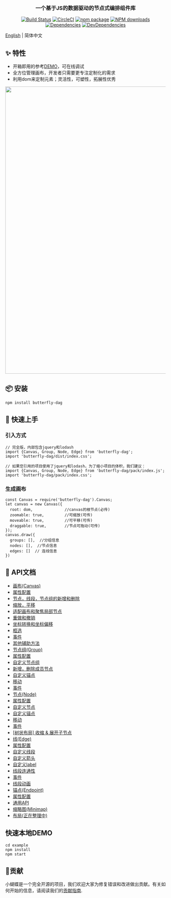 <p align="center">
  <a href="http://noonnightstorm.github.io">
    <!-- <img width="900" src="http://img.alicdn.com/tfs/TB1TlngGFYqK1RjSZLeXXbXppXa-844-474.png"> -->
  </a>
</p>

<h3 align="center">一个基于JS的数据驱动的节点式编排组件库</h3>

<div align="center">

[![Build Status](https://dev.azure.com/noonnightstorm/butterfly/_apis/build/status/alibaba.butterfly?branchName=master)](https://dev.azure.com/noonnightstorm/butterfly/_build/latest?definitionId=1&branchName=master)
[![CircleCI](https://img.shields.io/circleci/project/github/alibaba/butterfly/master.svg?style=flat-square)](https://circleci.com/gh/alibaba/butterfly)
[![npm package](https://img.shields.io/npm/v/butterfly-dag.svg?style=flat-square)](https://www.npmjs.org/package/butterfly-dag)
[![NPM downloads](http://img.shields.io/npm/dm/butterfly-dag.svg?style=flat-square)](http://npmjs.com/butterfly-dag)
[![Dependencies](https://img.shields.io/david/alibaba/butterfly.svg?style=flat-square)](https://david-dm.org/alibaba/butterfly)
[![DevDependencies](https://img.shields.io/david/dev/alibaba/butterfly.svg?style=flat-square)](https://david-dm.org/alibaba/butterfly?type=dev)


</div>

[English](./README.en-US.md) | 简体中文

## ✨ 特性
* 开箱即用的参考[DEMO](https://noonnightstorm.github.io/)，可在线调试
* 全方位管理画布，开发者只需要更专注定制化的需求
* 利用dom来定制元素；灵活性，可塑性，拓展性优秀

<p align="center">
  <img width="900" src="https://img.alicdn.com/tfs/TB1VsgjzQP2gK0jSZPxXXacQpXa-1200-1600.jpg">
</p>

## 📦 安装
```
npm install butterfly-dag
```

## 🔨 快速上手

### 引入方式
```
// 完全版，内部包含jquery和lodash
import {Canvas, Group, Node, Edge} from 'butterfly-dag';
import 'butterfly-dag/dist/index.css';

// 如果您引用的项目使用了jquery和lodash，为了缩小项目的体积，我们建议：
import {Canvas, Group, Node, Edge} from 'butterfly-dag/pack/index.js';
import 'butterfly-dag/pack/index.css';
```

### 生成画布
```
const Canvas = require('butterfly-dag').Canvas;
let canvas = new Canvas({
  root: dom,              //canvas的根节点(必传)
  zoomable: true,         //可缩放(可传)
  moveable: true,         //可平移(可传)
  draggable: true,        //节点可拖动(可传)
});
canvas.draw({
  groups: [],  //分组信息
  nodes: [],  //节点信息
  edges: []  // 连线信息
})
```

## 🔗 API文档
* [画布(Canvas)](./docs/zh-CN/canvas.md)
 * [属性配置](./docs/zh-CN/canvas.md#canvas-attr)
 * [节点，线段，节点组的新增和删除](./docs/zh-CN/canvas.md#canvas-api-crud)
 * [缩放，平移](./docs/zh-CN/canvas.md#canvas-api-zoom-move)
 * [适配画布和聚焦局部节点](./docs/zh-CN/canvas.md#canvas-api-focus)
 * [重做和撤销](./docs/zh-CN/canvas.md#canvas-api-redo-undo)
 * [坐标转换和坐标偏移](./docs/zh-CN/canvas.md#canvas-api-coordinate)
 * [框选](./docs/zh-CN/canvas.md#canvas-api-selected)
 * [事件](./docs/zh-CN/canvas.md#canvas-api-events)
 * [其他辅助方法](./docs/zh-CN/canvas.md#canvas-api-other)
* [节点组(Group)](./docs/zh-CN/group.md)
 * [属性配置](./docs/zh-CN/group.md#group-attr)
 * [自定义节点组](./docs/zh-CN/group.md#group-custom)
 * [新增，删除成员节点](./docs/zh-CN/group.md#group-member)
 * [自定义锚点](./docs/zh-CN/group.md#group-endpoint)
 * [移动](./docs/zh-CN/group.md#group-move)
 * [事件](./docs/zh-CN/group.md#group-event)
* [节点(Node)](./docs/zh-CN/node.md)
 * [属性配置](./docs/zh-CN/node.md#node-attr)
 * [自定义节点](./docs/zh-CN/node.md#node-custom)
 * [自定义锚点](./docs/zh-CN/node.md#node-endpoint)
 * [移动](./docs/zh-CN/node.md#node-move)
 * [事件](./docs/zh-CN/node.md#node-event)
 * [[树状布局] 收缩 & 展开子节点]()
* [线(Edge)](./docs/zh-CN/edge.md)
 * [属性配置](./docs/zh-CN/edge.md#edge-attr)
 * [自定义线段](./docs/zh-CN/edge.md#edge-custom-dom)
 * [自定义箭头](./docs/zh-CN/edge.md#edge-custom-arrow)
 * [自定义label](./docs/zh-CN/edge.md#edge-custom-label)
 * [线段连通性](./docs/zh-CN/edge.md#edge-isConnect)
 * [事件](./docs/zh-CN/edge.md#edge-event)
 * [线段动画](./docs/zh-CN/edge.md#edge-animation)
* [锚点(Endpoint)](./docs/zh-CN/endpoint.md)
 * [属性配置](./docs/zh-CN/endpoint.md#endpoint-attr)
 * [通用API](./docs/zh-CN/endpoint.md#endpoint-api)
* [缩略图(Minimap)](./docs/zh-CN/minimap.md#endpoint-api)
* [布局(正在整理中)]()


## 快速本地DEMO
```
cd example
npm install
npm start
```

## 🤝贡献
小蝴蝶是一个完全开源的项目，我们欢迎大家为修复错误和改进做出贡献。有关如何开始的信息，请阅读我们的[贡献指南](./docs/zh-CN/CONTRIBUTING.md).
